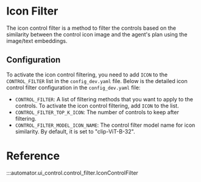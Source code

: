 # Icon Filter

The icon control filter is a method to filter the controls based on the similarity between the control icon image and the agent's plan using the image/text embeddings.

## Configuration

To activate the icon control filtering, you need to add `ICON` to the `CONTROL_FILTER` list in the `config_dev.yaml` file. Below is the detailed icon control filter configuration in the `config_dev.yaml` file:

- `CONTROL_FILTER`: A list of filtering methods that you want to apply to the controls. To activate the icon control filtering, add `ICON` to the list.
- `CONTROL_FILTER_TOP_K_ICON`: The number of controls to keep after filtering.
- `CONTROL_FILTER_MODEL_ICON_NAME`: The control filter model name for icon similarity. By default, it is set to "clip-ViT-B-32".


# Reference

:::automator.ui_control.control_filter.IconControlFilter